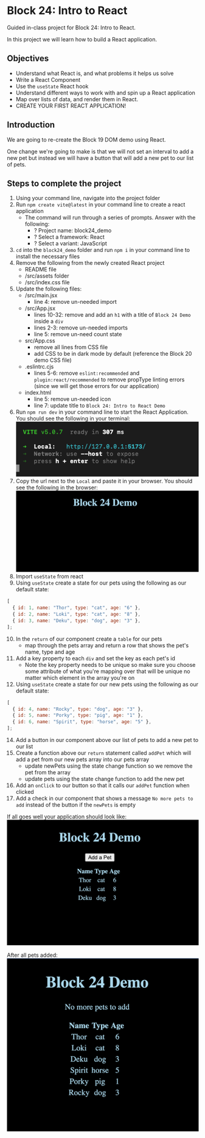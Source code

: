 # Block 24: Intro to React

Guided in-class project for Block 24: Intro to React.

In this project we will learn how to build a React application.

## Objectives

- Understand what React is, and what problems it helps us solve
- Write a React Component
- Use the `useState` React hook
- Understand different ways to work with and spin up a React application
- Map over lists of data, and render them in React.
- CREATE YOUR FIRST REACT APPLICATION!

## Introduction

We are going to re-create the Block 19 DOM demo using React.

One change we're going to make is that we will not set an interval to add a new pet but instead we will have a button that will add a new pet to our list of pets.

## Steps to complete the project

1. Using your command line, navigate into the project folder
2. Run `npm create vite@latest` in your command line to create a react application
   - The command will run through a series of prompts. Answer with the following:
     - ? Project name: block24_demo
     - ? Select a framework: React
     - ? Select a variant: JavaScript
3. `cd` into the `block24_demo` folder and run `npm i` in your command line to install the necessary files
4. Remove the following from the newly created React project
   - README file
   - /src/assets folder
   - /src/index.css file
5. Update the following files:
   - /src/main.jsx
     - line 4: remove un-needed import
   - /src/App.jsx
     - lines 10-32: remove and add an `h1` with a title of `Block 24 Demo` inside a `div`
     - lines 2-3: remove un-needed imports
     - line 5: remove un-need count state
   - src/App.css
     - remove all lines from CSS file
     - add CSS to be in dark mode by default (reference the Block 20 demo CSS file)
   - .eslintrc.cjs
     - lines 5-6: remove `eslint:recommended` and `plugin:react/recommended` to remove propType linting errors (since we will get those errors for our application)
   - index.html
     - line 5: remove un-needed icon
     - line 7: update title to `Block 24: Intro to React Demo`
6. Run `npm run dev` in your command line to start the React Application. You should see the following in your terminal:
   ![terminal output](./assets/running_terminal.png)
7. Copy the url next to the `Local` and paste it in your browser. You should see the following in the browser:
   ![browser output](./assets/browser_1.png)
8. Import `useState` from react
9. Using `useState` create a state for our pets using the following as our default state:

```js
[
  { id: 1, name: "Thor", type: "cat", age: "6" },
  { id: 2, name: "Loki", type: "cat", age: "8" },
  { id: 3, name: "Deku", type: "dog", age: "3" },
];
```

10. In the `return` of our component create a `table` for our pets
    - map through the pets array and return a row that shows the pet's name, type and age
11. Add a key property to each `div` and set the key as each pet's id
    - Note the key property needs to be unique so make sure you choose some attribute of what you're mapping over that will be unique no matter which element in the array you're on
12. Using `useState` create a state for our new pets using the following as our default state:

```js
[
  { id: 4, name: "Rocky", type: "dog", age: "3" },
  { id: 5, name: "Porky", type: "pig", age: "1" },
  { id: 6, name: "Spirit", type: "horse", age: "5" },
];
```

14. Add a button in our component above our list of pets to add a new pet to our list
15. Create a function above our `return` statement called `addPet` which will add a pet from our new pets array into our pets array
    - update newPets using the state change function so we remove the pet from the array
    - update pets using the state change function to add the new pet
16. Add an `onClick` to our button so that it calls our `addPet` function when clicked
17. Add a check in our component that shows a message `No more pets to add` instead of the button if the `newPets` is empty

If all goes well your application should look like:
![start application](./assets/browser_2.png)

After all pets added:
![all pets added](./assets/browser_3.png)

